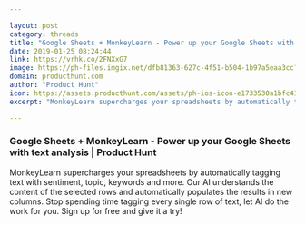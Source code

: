 ```yaml
---

layout: post
category: threads
title: "Google Sheets + MonkeyLearn - Power up your Google Sheets with text analysis"
date: 2019-01-25 08:24:44
link: https://vrhk.co/2FNXxG7
image: https://ph-files.imgix.net/dfb81363-627c-4f51-b504-1b97a5eaa3cc?auto=format&fit=crop&h=512&w=1024
domain: producthunt.com
author: "Product Hunt"
icon: https://assets.producthunt.com/assets/ph-ios-icon-e1733530a1bfc41080db8161823f1ef262cdbbc933800c0a2a706f70eb9c277a.png
excerpt: "MonkeyLearn supercharges your spreadsheets by automatically tagging text with sentiment, topic, keywords and more. Our AI understands the content of the selected rows and automatically populates the results in new columns. Stop spending time tagging every single row of text, let AI do the work for you. Sign up for free and give it a try!"

---
```


### Google Sheets + MonkeyLearn - Power up your Google Sheets with text analysis | Product Hunt

MonkeyLearn supercharges your spreadsheets by automatically tagging text with sentiment, topic, keywords and more. Our AI understands the content of the selected rows and automatically populates the results in new columns. Stop spending time tagging every single row of text, let AI do the work for you. Sign up for free and give it a try!